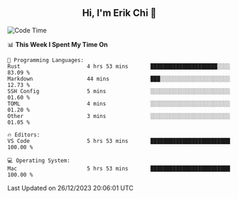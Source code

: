 <h2 align="center"> Hi, I'm Erik Chi 👋 </h2>

<table>
    
<!--START_SECTION:waka-->
![Code Time](http://img.shields.io/badge/Code%20Time-2%2C628%20hrs%2046%20mins-blue)

📊 **This Week I Spent My Time On** 

```text
💬 Programming Languages: 
Rust                     4 hrs 53 mins       █████████████████████░░░░   83.09 % 
Markdown                 44 mins             ███░░░░░░░░░░░░░░░░░░░░░░   12.73 % 
SSH Config               5 mins              ░░░░░░░░░░░░░░░░░░░░░░░░░   01.60 % 
TOML                     4 mins              ░░░░░░░░░░░░░░░░░░░░░░░░░   01.20 % 
Other                    3 mins              ░░░░░░░░░░░░░░░░░░░░░░░░░   01.05 % 

🔥 Editors: 
VS Code                  5 hrs 53 mins       █████████████████████████   100.00 % 

💻 Operating System: 
Mac                      5 hrs 53 mins       █████████████████████████   100.00 % 
```


 Last Updated on 26/12/2023 20:06:01 UTC
<!--END_SECTION:waka-->
</td></tr>
</table>